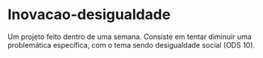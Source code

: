 # Inovacao-desigualdade
Um projeto feito dentro de uma semana. Consiste em tentar diminuir uma problemática específica, com o tema sendo desigualdade social (ODS 10).
